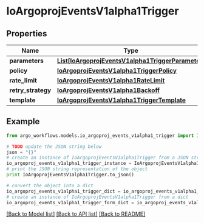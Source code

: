 # IoArgoprojEventsV1alpha1Trigger


## Properties

Name | Type | Description | Notes
------------ | ------------- | ------------- | -------------
**parameters** | [**List[IoArgoprojEventsV1alpha1TriggerParameter]**](IoArgoprojEventsV1alpha1TriggerParameter.md) |  | [optional] 
**policy** | [**IoArgoprojEventsV1alpha1TriggerPolicy**](IoArgoprojEventsV1alpha1TriggerPolicy.md) |  | [optional] 
**rate_limit** | [**IoArgoprojEventsV1alpha1RateLimit**](IoArgoprojEventsV1alpha1RateLimit.md) |  | [optional] 
**retry_strategy** | [**IoArgoprojEventsV1alpha1Backoff**](IoArgoprojEventsV1alpha1Backoff.md) |  | [optional] 
**template** | [**IoArgoprojEventsV1alpha1TriggerTemplate**](IoArgoprojEventsV1alpha1TriggerTemplate.md) |  | [optional] 

## Example

```python
from argo_workflows.models.io_argoproj_events_v1alpha1_trigger import IoArgoprojEventsV1alpha1Trigger

# TODO update the JSON string below
json = "{}"
# create an instance of IoArgoprojEventsV1alpha1Trigger from a JSON string
io_argoproj_events_v1alpha1_trigger_instance = IoArgoprojEventsV1alpha1Trigger.from_json(json)
# print the JSON string representation of the object
print IoArgoprojEventsV1alpha1Trigger.to_json()

# convert the object into a dict
io_argoproj_events_v1alpha1_trigger_dict = io_argoproj_events_v1alpha1_trigger_instance.to_dict()
# create an instance of IoArgoprojEventsV1alpha1Trigger from a dict
io_argoproj_events_v1alpha1_trigger_form_dict = io_argoproj_events_v1alpha1_trigger.from_dict(io_argoproj_events_v1alpha1_trigger_dict)
```
[[Back to Model list]](../README.md#documentation-for-models) [[Back to API list]](../README.md#documentation-for-api-endpoints) [[Back to README]](../README.md)


